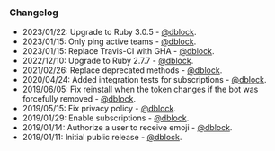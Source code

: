 ### Changelog

* 2023/01/22: Upgrade to Ruby 3.0.5 - [@dblock](https://github.com/dblock).
* 2023/01/15: Only ping active teams - [@dblock](https://github.com/dblock).
* 2023/01/15: Replace Travis-CI with GHA - [@dblock](https://github.com/dblock).
* 2022/12/10: Upgrade to Ruby 2.7.7 - [@dblock](https://github.com/dblock).
* 2021/02/26: Replace deprecated methods - [@dblock](https://github.com/dblock).
* 2020/04/24: Added integration tests for subscriptions - [@dblock](https://github.com/dblock).
* 2019/06/05: Fix reinstall when the token changes if the bot was forcefully removed - [@dblock](https://github.com/dblock).
* 2019/05/15: Fix privacy policy - [@dblock](https://github.com/dblock).
* 2019/01/29: Enable subscriptions - [@dblock](https://github.com/dblock).
* 2019/01/14: Authorize a user to receive emoji - [@dblock](https://github.com/dblock).
* 2019/01/11: Initial public release - [@dblock](https://github.com/dblock).

